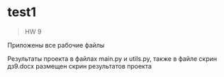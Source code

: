 # test1
>HW 9

Приложены все рабочие файлы

Результаты проекта в файлах main.py и utils.py, также в файле скрин дз9.docx размещен скрин результатов проекта
